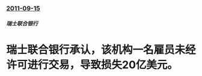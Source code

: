 ### [2011-09-15](/zh/news/2011/09/15/index.md)

##### 瑞士联合银行
# 瑞士联合银行承认，该机构一名雇员未经许可进行交易，导致损失20亿美元。



